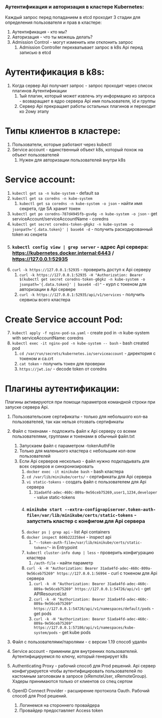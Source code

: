 ### Аутентификация и авторизация в кластере Kubernetes:
Каждый запрос перед попаданием в etcd проходит 3 стадии для определения пользователя и прав в кластере:
1. Аутентификация - кто мы?
2. Авторизация - что ты можешь делать?
3. Admission Control - могут изменить или отклонить запрос
    1. Admission Controller перехватывает запрос в k8s Api перед записью в etcd


# Аутентификация в k8s:
1. Когда сервер Api получает запрос - запрос проходит через список плагинов Аутентификации
    1. 1ый плагин, который может извлечь эту информацию из запроса - возваращает в ядро сервера Api имя пользователя, id и группы
    2. Сервер Api прекращает работы остальных плагинов и переходит ко 2ому этапу

# Типы клиентов в кластере:
1. Пользователи, которые работают через kubectl
2. Service account - единственный объект k8s, который похож на объект пользователей
    1. Нужен для авторизации пользователей внутри k8s

# Service account:
1. `kubectl get sa -n kube-system` - default sa
2. `kubectl get sa coredns -n kube-system`
    1. `kubectl get sa coredns -n kube-system -o json` - найти имя секрета, где SA хранит токен
3. `kubectl get po coredns-787d4945fb-gsv6g -n kube-system -o json` - get serviceAccount/serviceAccountName - coredns
4. `kubectl get secret coredns-token-g6gkz -n kube-system -o jsonpath='{.data.token}' | base64 -d` - получить раскодированный token из секрета
5. ### `kubectl config view | grep server` - адрес Api сервера: https://kubernetes.docker.internal:6443 / https://127.0.0.1:52935
6. `curl -k https://127.0.0.1:52935` - проверить доступ к Api серверу
    1. `curl -k https://127.0.0.1:52935 -H "Authorization: Bearer $(kubectl get secret coredns-token-g6gkz -n kube-system -o jsonpath='{.data.token}' | base64 -d)"` - курл с токеном для авторизации в Api сервере
    2. `curl -k https://127.0.0.1:52935/api/v1/services` - получить сервисы всего кластера
# Create Service account Pod:
7. `kubectl apply -f nginx-pod-sa.yaml` - create pod in -n kube-system with serviceAccountName: coredns
8. `kubectl exec -it nginx-pod -n kube-system -- bash` - bash created pod
    1. `cd /var/run/secrets/kubernetes.io/serviceaccount` - директория с токеном и ca.crt
    2. `cat token` - получить токен для проверки
    3. `https://jwt.io/` - decode token от coredns

# Плагины аутентификации:
Плагины активируются при помощи параметров командной строки при запуске сервера Api.

1. Пользовательские сертификаты - только для небольшого кол-ва пользователей, так как нельзя отозвать сертификаты
2. Файл с токенами - подложить файл к Api серверу со всеми пользователями, группами и токенами в обычный файл.txt
    1. Запускаем файл с параметром -tokenAuthFile
    2. Только для маленького кластера с небольшим кол-вом пользователей
    3. Если Api серверов несколько - файл нужно подкладывать для всех серверов и синхронизировать
        1. `docker exec -it minikube bash` - bash кластера
        2. `cd /var/lib/minikube/certs/` - сертификаты для Api сервера
        3. `vi static-tokens` - создать файл с пользователем для Api сервера
            1. `31ada4fd-adec-460c-809a-9e56ceb75269,user1,1234,developer` - value static-tokens
        4. ### `minikube start --extra-config=apiserver.token-auth-file=/var/lib/minikube/certs/static-tokens` - запустить кластер с конфигом для Api сервера
        5. `docker ps | grep api` - list Api containers
        5. `docker inspect 8d4b222258e4` - inspect api
            1. `"--token-auth-file=/var/lib/minikube/certs/static-tokens"`- in Entrypoint
        6. `kubectl cluster-info dump | less` - проверить конфигурацию кластера
            1. `/auth-file` - найти параметр
        7. `curl -k -H "Authorization: Bearer 31ada4fd-adec-460c-809a-9e56ceb75269" https://127.0.0.1:56994` - curl с токеном для Api сервера
            1. `curl -k -H "Authorization: Bearer 31ada4fd-adec-460c-809a-9e56ceb75269" https://127.0.0.1:54726/api/v1` - get APIResourceList
            2. `curl -k -H "Authorization: Bearer 31ada4fd-adec-460c-809a-9e56ceb75269" https://127.0.0.1:54726/api/v1/namespaces/default/pods` - get pods
            3. `curl -k -H "Authorization: Bearer 51ada4fd-adec-460c-809a-9e56ceb75269" https://127.0.0.1:57186/api/v1/namespaces/kube-system/pods` - get kube pods

3. Файл с пользователями/паролями - с версии 1.19 способ удалён
4. Service account - применим для внутренних пользователей. Аутентифицируемся по ключу, который генерирует k8s
5. Authenticating Proxy - рабочий способ для Prod решений. Api сервер конфигурируется чтобы аутентифицировать пользователей по кастомным заголовкам в запросе (xRemoteUser, xRemoteGroup). Хэдеры принимаются только от клиентов со спец сертом
6. OpenID Connect Provider - расширение протокола Oauth. Рабочий способ для Prod решений.
    1. Логинемся на стороннего провайдера
    2. Провайдер предоставляет Access token